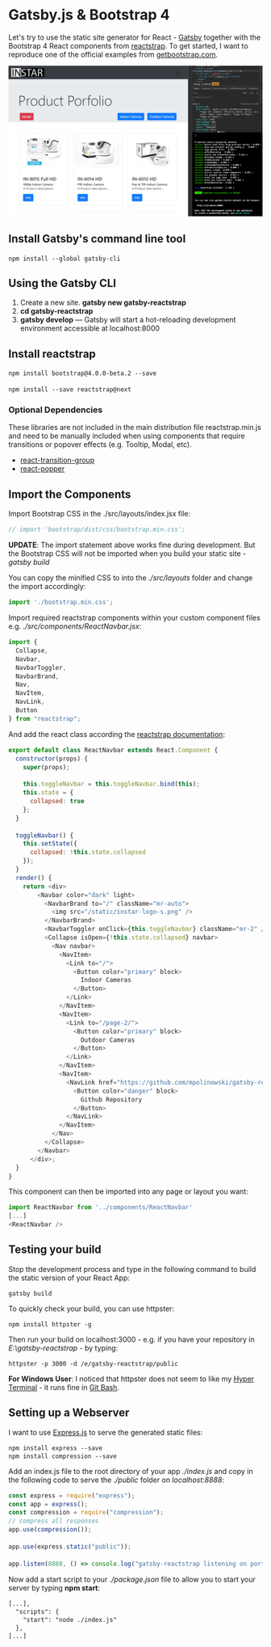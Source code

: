 # Gatsby.js & Bootstrap 4

Let's try to use the static site generator for React - [Gatsby](https://www.gatsbyjs.org) together with the Bootstrap 4 React components from [reactstrap](https://reactstrap.github.io). To get started, I want to reproduce one of the official examples from [getbootstrap.com](http://getbootstrap.com/docs/4.0/examples/album/).

![Gatsby-reactstrap](./_gatsby-reactstrap_01.png)

## Install Gatsby's command line tool

```
npm install --global gatsby-cli
```


## Using the Gatsby CLI

1. Create a new site. __gatsby new gatsby-reactstrap__
2. __cd gatsby-reactstrap__
3. __gatsby develop__ — Gatsby will start a hot-reloading development environment accessible at localhost:8000


## Install reactstrap

```
npm install bootstrap@4.0.0-beta.2 --save

npm install --save reactstrap@next
```

### Optional Dependencies

These libraries are not included in the main distribution file reactstrap.min.js and need to be manually included when using components that require transitions or popover effects (e.g. Tooltip, Modal, etc).

* [react-transition-group](https://www.npmjs.com/package/react-transition-group)
* [react-popper](https://www.npmjs.com/package/react-popper)


## Import the Components

Import Bootstrap CSS in the ./src/layouts/index.jsx file:

```js
// import 'bootstrap/dist/css/bootstrap.min.css';
```

__UPDATE__:
The import statement above works fine during development. But the Bootstrap CSS will not be imported when you build your static site - _gatsby build_

You can copy the minified CSS to into the _./src/layouts_ folder and change the import accordingly:

```js
import './bootstrap.min.css';
```

Import required reactstrap components within your custom component files e.g. _./src/components/ReactNavbar.jsx_:

```js
import {
  Collapse,
  Navbar,
  NavbarToggler,
  NavbarBrand,
  Nav,
  NavItem,
  NavLink,
  Button
} from "reactstrap";
```

And add the react class according the [reactstrap documentation](https://reactstrap.github.io/components/navbar/):

```js
export default class ReactNavbar extends React.Component {
  constructor(props) {
    super(props);

    this.toggleNavbar = this.toggleNavbar.bind(this);
    this.state = {
      collapsed: true
    };
  }

  toggleNavbar() {
    this.setState({
      collapsed: !this.state.collapsed
    });
  }
  render() {
    return <div>
        <Navbar color="dark" light>
          <NavbarBrand to="/" className="mr-auto">
            <img src="/static/instar-logo-s.png" />
          </NavbarBrand>
          <NavbarToggler onClick={this.toggleNavbar} className="mr-2" />
          <Collapse isOpen={!this.state.collapsed} navbar>
            <Nav navbar>
              <NavItem>
                <Link to="/">
                  <Button color="primary" block>
                    Indoor Cameras
                  </Button>
                </Link>
              </NavItem>
              <NavItem>
                <Link to="/page-2/">
                  <Button color="primary" block>
                    Outdoor Cameras
                  </Button>
                </Link>
              </NavItem>
              <NavItem>
                <NavLink href="https://github.com/mpolinowski/gatsby-reactstrap" target="_blank">
                  <Button color="danger" block>
                    Github Repository
                  </Button>
                </NavLink>
              </NavItem>
            </Nav>
          </Collapse>
        </Navbar>
      </div>;
  }
}
```

This component can then be imported into any page or layout you want:

```js
import ReactNavbar from '../components/ReactNavbar'
[...]
<ReactNavbar />
```


## Testing your build

Stop the development process and type in the following command to build the static version of your React App:

```
gatsby build
```

To quickly check your build, you can use httpster:

```
npm install httpster -g
```

Then run your build on localhost:3000 - e.g. if you have your repository in _E:\gatsby-reactstrap_ - by typing:

```
httpster -p 3000 -d /e/gatsby-reactstrap/public
```

__For Windows User__:
I noticed that httpster does not seem to like my [Hyper Terminal](https://hyper.is) - it runs fine in [Git Bash](http://gitforwindows.org).



## Setting up a Webserver

I want to use [Express.js](https://expressjs.com) to serve the generated static files:

```
npm install express --save
npm install compression --save
```

Add an index.js file to the root directory of your app _./index.js_ and copy in the following code to serve the _./public_ folder on _localhost:8888_:

```js
const express = require("express");
const app = express();
const compression = require("compression");
// compress all responses
app.use(compression());

app.use(express.static("public"));

app.listen(8888, () => console.log("gatsby-reactstrap listening on port 8888!"));
```

Now add a start script to your _./package.json_ file to allow you to start your server by typing __npm start__:

```
[...],
  "scripts": {
    "start": "node ./index.js"
  },
[...]
```